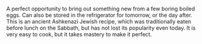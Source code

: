 A perfect opportunity to bring out something new from a few boring boiled eggs. Can also be stored in the refrigerator for tomorrow, or the day after. This is an ancient Ashkenazi Jewish recipe, which was traditionally eaten before lunch on the Sabbath, but has not lost its popularity even today. It is very easy to cook, but it takes mastery to make it perfect.